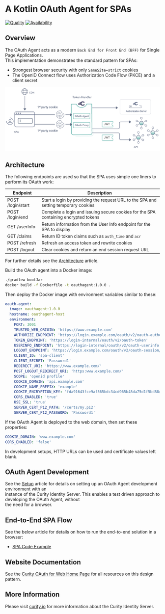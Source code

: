 # A Kotlin OAuth Agent for SPAs

[![Quality](https://img.shields.io/badge/quality-test-yellow)](https://curity.io/resources/code-examples/status/)
[![Availability](https://img.shields.io/badge/availability-source-blue)](https://curity.io/resources/code-examples/status/)

## Overview

The OAuth Agent acts as a modern `Back End for Front End (BFF)` for Single Page Applications.\
This implementation demonstrates the standard pattern for SPAs:
 
- Strongest browser security with only `SameSite=strict` cookies
- The OpenID Connect flow uses Authorization Code Flow (PKCE) and a client secret

![Logical Components](/doc/logical-components.png)

## Architecture

The following endpoints are used so that the SPA uses simple one liners to perform its OAuth work:

| Endpoint | Description |
| -------- | ----------- |
| POST /login/start | Start a login by providing the request URL to the SPA and setting temporary cookies |
| POST /login/end | Complete a login and issuing secure cookies for the SPA containing encrypted tokens |
| GET /userInfo | Return information from the User Info endpoint for the SPA to display |
| GET /claims | Return ID token claims such as `auth_time` and `acr` |
| POST /refresh | Refresh an access token and rewrite cookies |
| POST /logout | Clear cookies and return an end session request URL |

For further details see the [Architecture](/doc/Architecture.md) article.

Build the OAuth agent into a Docker image:

```bash
./gradlew bootJar
docker build -f Dockerfile -t oauthagent:1.0.0 .
```

Then deploy the Docker image with environment variables similar to these:

```yaml
oauth-agent:
  image: oauthagent:1.0.0
  hostname: oauthagent-host
  environment:
    PORT: 3001
    TRUSTED_WEB_ORIGIN: 'https://www.example.com'
    AUTHORIZE_ENDPOINT: 'https://login.example.com/oauth/v2/oauth-authorize'
    TOKEN_ENDPOINT: 'https://login-internal/oauth/v2/oauth-token'
    USERINFO_ENDPOINT: 'https://login-internal/oauth/v2/oauth-userinfo'
    LOGOUT_ENDPOINT: 'https://login.example.com/oauth/v2/oauth-session/logout'
    CLIENT_ID: 'spa-client'
    CLIENT_SECRET: 'Password1'
    REDIRECT_URI: 'https://www.example.com/'
    POST_LOGOUT_REDIRECT_URI: 'https:www.example.com/'
    SCOPE: 'openid profile'
    COOKIE_DOMAIN: 'api.example.com'
    COOKIE_NAME_PREFIX: 'example'
    COOKIE_ENCRYPTION_KEY: 'fda91643fce9af565bdc34cd965b48da75d1f5bd8846bf0910dd6d7b10f06dfe'
    CORS_ENABLED: 'true'
    USE_SSL: 'true'
    SERVER_CERT_P12_PATH: '/certs/my.p12'
    SERVER_CERT_P12_PASSWORD: 'Password1'
```

If the OAuth Agent is deployed to the web domain, then set these properties:

```yaml
COOKIE_DOMAIN: 'www.example.com'
CORS_ENABLED: 'false'
```

In development setups, HTTP URLs can be used and certificate values left blank.

## OAuth Agent Development

See the [Setup](/doc/Setup.md) article for details on setting up an OAuth Agent development environment with an \
instance of the Curity Identity Server. This enables a test driven approach to developing the OAuth Agent, without \
the need for a browser.

## End-to-End SPA Flow

See the below article for details on how to run the end-to-end solution in a browser:

- [SPA Code Example](https://curity.io/resources/learn/token-handler-spa-example/)

## Website Documentation

See the [Curity OAuth for Web Home Page](https://curity.io/product/token-service/oauth-for-web/) for all resources on this design pattern.

## More Information

Please visit [curity.io](https://curity.io/) for more information about the Curity Identity Server.
